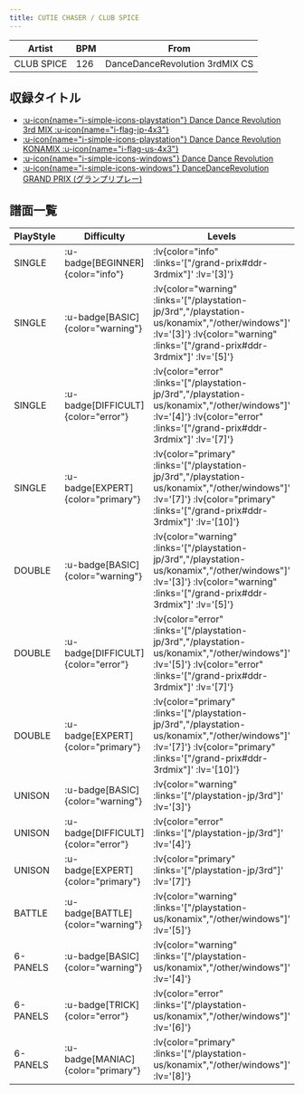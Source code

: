 ```yaml
---
title: CUTIE CHASER / CLUB SPICE
---
```


|Artist|BPM|From|
|------|---|----|
|CLUB SPICE|126|DanceDanceRevolution 3rdMIX CS|

## 収録タイトル

- [ :u-icon{name="i-simple-icons-playstation"} Dance Dance Revolution 3rd MIX :u-icon{name="i-flag-jp-4x3"} ](/playstation-jp/3rd)
- [ :u-icon{name="i-simple-icons-playstation"} Dance Dance Revolution KONAMIX :u-icon{name="i-flag-us-4x3"} ](/playstation-us/konamix)
- [ :u-icon{name="i-simple-icons-windows"} Dance Dance Revolution](/other/windows)
- [ :u-icon{name="i-simple-icons-windows"} DanceDanceRevolution GRAND PRIX (グランプリプレー)](/grand-prix#ddr-3rdmix)

## 譜面一覧

|PlayStyle|Difficulty|Levels|Notes|Movie|
|---------|----------|------|-----|-----|
|SINGLE| :u-badge[BEGINNER]{color="info"} | :lv{color="info" :links='["/grand-prix#ddr-3rdmix"]' :lv='[3]'} |82/0||
|SINGLE| :u-badge[BASIC]{color="warning"} | :lv{color="warning" :links='["/playstation-jp/3rd","/playstation-us/konamix","/other/windows"]' :lv='[3]'}  :lv{color="warning" :links='["/grand-prix#ddr-3rdmix"]' :lv='[5]'} |148/0||
|SINGLE| :u-badge[DIFFICULT]{color="error"} | :lv{color="error" :links='["/playstation-jp/3rd","/playstation-us/konamix","/other/windows"]' :lv='[4]'}  :lv{color="error" :links='["/grand-prix#ddr-3rdmix"]' :lv='[7]'} |185/0||
|SINGLE| :u-badge[EXPERT]{color="primary"} | :lv{color="primary" :links='["/playstation-jp/3rd","/playstation-us/konamix","/other/windows"]' :lv='[7]'}  :lv{color="primary" :links='["/grand-prix#ddr-3rdmix"]' :lv='[10]'} |256/0||
|DOUBLE| :u-badge[BASIC]{color="warning"} | :lv{color="warning" :links='["/playstation-jp/3rd","/playstation-us/konamix","/other/windows"]' :lv='[3]'}  :lv{color="warning" :links='["/grand-prix#ddr-3rdmix"]' :lv='[5]'} |148/0||
|DOUBLE| :u-badge[DIFFICULT]{color="error"} | :lv{color="error" :links='["/playstation-jp/3rd","/playstation-us/konamix","/other/windows"]' :lv='[5]'}  :lv{color="error" :links='["/grand-prix#ddr-3rdmix"]' :lv='[7]'} |186/0||
|DOUBLE| :u-badge[EXPERT]{color="primary"} | :lv{color="primary" :links='["/playstation-jp/3rd","/playstation-us/konamix","/other/windows"]' :lv='[7]'}  :lv{color="primary" :links='["/grand-prix#ddr-3rdmix"]' :lv='[10]'} |254/0||
|UNISON| :u-badge[BASIC]{color="warning"} | :lv{color="warning" :links='["/playstation-jp/3rd"]' :lv='[3]'} |||
|UNISON| :u-badge[DIFFICULT]{color="error"} | :lv{color="error" :links='["/playstation-jp/3rd"]' :lv='[4]'} |||
|UNISON| :u-badge[EXPERT]{color="primary"} | :lv{color="primary" :links='["/playstation-jp/3rd"]' :lv='[7]'} |||
|BATTLE| :u-badge[BATTLE]{color="warning"} | :lv{color="warning" :links='["/playstation-us/konamix","/other/windows"]' :lv='[5]'} |||
|6-PANELS| :u-badge[BASIC]{color="warning"} | :lv{color="warning" :links='["/playstation-us/konamix","/other/windows"]' :lv='[4]'} |166/0||
|6-PANELS| :u-badge[TRICK]{color="error"} | :lv{color="error" :links='["/playstation-us/konamix","/other/windows"]' :lv='[6]'} |207/0||
|6-PANELS| :u-badge[MANIAC]{color="primary"} | :lv{color="primary" :links='["/playstation-us/konamix","/other/windows"]' :lv='[8]'} |236/0||
